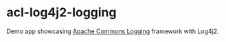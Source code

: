 # acl-log4j2-logging

Demo app showcasing [Apache Commons Logging](https://en.wikipedia.org/wiki/Apache_Commons_Logging) framework
with Log4j2.

